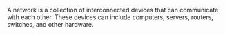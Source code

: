 A network is a collection of interconnected devices that can communicate with each other.
These devices can include computers, servers, routers, switches, and other hardware.

